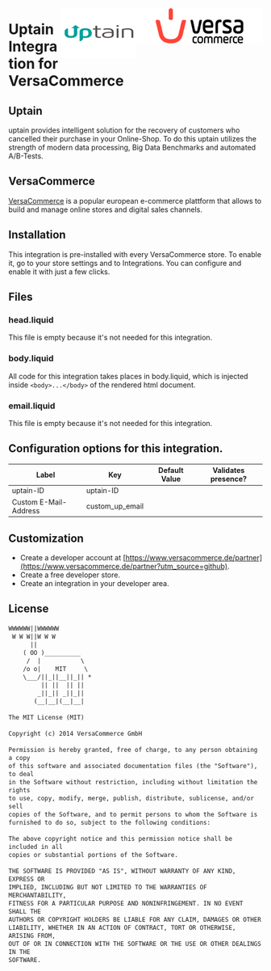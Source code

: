 [<img src="versacommerce.png" width="250px" height="70px" align="right" alt="VersaCommerce.de">](https://www.versacommerce.de/?utm_source=github)
[<img src="uptain.png" width="150px" height="100px" align="right" alt="uptian.de">](https://www.uptain.de/?utm_source=www.versacommerce.de)

# Uptain Integration for VersaCommerce

## Uptain
uptain provides intelligent solution for the recovery of customers who cancelled their purchase in your Online-Shop. To do this uptain utilizes the strength of modern data processing, Big Data Benchmarks and automated A/B-Tests.

## VersaCommerce

[VersaCommerce](https://www.versacommerce.de/?utm_source=github) is a popular european e-commerce plattform that allows to build and manage online stores and digital sales channels.

## Installation
This integration is pre-installed with every VersaCommerce store. To enable it, go to your store settings and to Integrations. You can configure and enable it with just a few clicks.

## Files

### head.liquid
This file is empty because it's not needed for this integration.

### body.liquid
All code for this integration takes places in body.liquid, which is injected inside ```<body>...</body>``` of the rendered html document.

### email.liquid
This file is empty because it's not needed for this integration.

## Configuration options for this integration.
| Label                   | Key             | Default Value    | Validates presence? |
| ----------------------- | --------------- | ---------------- | :-----------------: |
| uptain-ID               | uptain-ID       |                  |                     |
| Custom E-Mail-Address   | custom_up_email |                  |                     |


##  Customization
* Create a developer account at [https://www.versacommerce.de/partner](https://www.versacommerce.de/partner?utm_source=github).
* Create a free developer store.
* Create an integration in your developer area.

## License

```
WWWWWW||WWWWWW
 W W W||W W W
      ||
    ( OO )__________
     /  |           \
    /o o|    MIT     \
    \___/||_||__||_|| *
         || ||  || ||
        _||_|| _||_||
       (__|__|(__|__|

The MIT License (MIT)

Copyright (c) 2014 VersaCommerce GmbH

Permission is hereby granted, free of charge, to any person obtaining a copy
of this software and associated documentation files (the "Software"), to deal
in the Software without restriction, including without limitation the rights
to use, copy, modify, merge, publish, distribute, sublicense, and/or sell
copies of the Software, and to permit persons to whom the Software is
furnished to do so, subject to the following conditions:

The above copyright notice and this permission notice shall be included in all
copies or substantial portions of the Software.

THE SOFTWARE IS PROVIDED "AS IS", WITHOUT WARRANTY OF ANY KIND, EXPRESS OR
IMPLIED, INCLUDING BUT NOT LIMITED TO THE WARRANTIES OF MERCHANTABILITY,
FITNESS FOR A PARTICULAR PURPOSE AND NONINFRINGEMENT. IN NO EVENT SHALL THE
AUTHORS OR COPYRIGHT HOLDERS BE LIABLE FOR ANY CLAIM, DAMAGES OR OTHER
LIABILITY, WHETHER IN AN ACTION OF CONTRACT, TORT OR OTHERWISE, ARISING FROM,
OUT OF OR IN CONNECTION WITH THE SOFTWARE OR THE USE OR OTHER DEALINGS IN THE
SOFTWARE.
```
